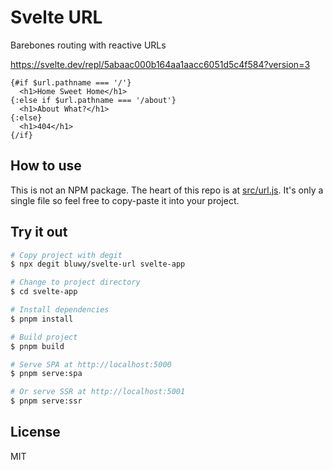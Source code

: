 # Svelte URL

Barebones routing with reactive URLs

https://svelte.dev/repl/5abaac000b164aa1aacc6051d5c4f584?version=3

```svelte
{#if $url.pathname === '/'}
  <h1>Home Sweet Home</h1>
{:else if $url.pathname === '/about'}
  <h1>About What?</h1>
{:else}
  <h1>404</h1>
{/if}
```

## How to use

This is not an NPM package. The heart of this repo is at [src/url.js](./src/url.js). It's only a single file so feel free to copy-paste it into your project.

## Try it out

```bash
# Copy project with degit
$ npx degit bluwy/svelte-url svelte-app

# Change to project directory
$ cd svelte-app

# Install dependencies
$ pnpm install

# Build project
$ pnpm build

# Serve SPA at http://localhost:5000
$ pnpm serve:spa

# Or serve SSR at http://localhost:5001
$ pnpm serve:ssr
```

## License

MIT
